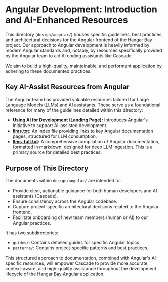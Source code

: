 # Angular Development: Introduction and AI-Enhanced Resources

This directory (`design/angular/`) houses specific guidelines, best practices, and architectural decisions for the Angular frontend of the Hangar Bay project. Our approach to Angular development is heavily informed by modern Angular standards and, notably, by resources specifically provided by the Angular team to aid AI coding assistants like Cascade.

We aim to build a high-quality, maintainable, and performant application by adhering to these documented practices.

## Key AI-Assist Resources from Angular

The Angular team has provided valuable resources tailored for Large Language Models (LLMs) and AI assistants. These serve as a foundational reference for many of the guidelines detailed within this directory:

- **[Using AI for Development (Landing Page)](https://angular.dev/ai/develop-with-ai):** Introduces Angular's initiative to support AI-assisted development.
- **[llms.txt](https://angular.dev/llms.txt):** An index file providing links to key Angular documentation pages, structured for LLM consumption.
- **[llms-full.txt](https://angular.dev/llms-full.txt):** A comprehensive compilation of Angular documentation, formatted in markdown, designed for deep LLM ingestion. This is a primary source for detailed best practices.

## Purpose of This Directory

The documents within `design/angular/` are intended to:

- Provide clear, actionable guidance for both human developers and AI assistants (Cascade).
- Ensure consistency across the Angular codebase.
- Capture project-specific architectural decisions related to the Angular frontend.
- Facilitate onboarding of new team members (human or AI) to our Angular practices.

It has two subdirectories:

- `guides/`: Contains detailed guides for specific Angular topics.
- `patterns/`: Contains project-specific patterns and best practices.

This structured approach to documentation, combined with Angular's AI-specific resources, will empower Cascade to provide more accurate, context-aware, and high-quality assistance throughout the development lifecycle of the Hangar Bay Angular application.
